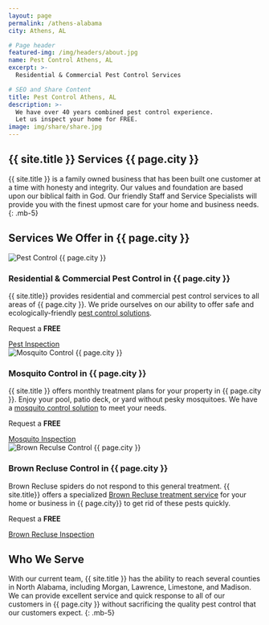 ```yaml
---
layout: page
permalink: /athens-alabama
city: Athens, AL

# Page header
featured-img: /img/headers/about.jpg
name: Pest Control Athens, AL
excerpt: >-
  Residential & Commercial Pest Control Services

# SEO and Share Content
title: Pest Control Athens, AL
description: >-
  We have over 40 years combined pest control experience.
  Let us inspect your home for FREE.
image: img/share/share.jpg
---
```


## {{ site.title }} Services {{ page.city }}
{{ site.title }} is a family owned business that has been built one customer at a time with honesty and integrity. Our values and foundation are based upon our biblical faith in God. Our friendly Staff and Service Specialists will provide you with the finest upmost care for your home and business needs.
{: .mb-5}

## Services We Offer in {{ page.city }}

<div class="card-deck mb-5">
  <div class="card">
    <img class="card-img-top" src="{{ "/img/post/pest-control.jpg" | relative_url }}" alt="Pest Control {{ page.city }}">
    <div class="card-body">
      <h3 class="card-title">Residential &amp; Commercial Pest Control in {{ page.city }}</h3>
      <p class="card-text">{{ site.title}} provides residential and commercial pest control services to all areas of {{ page.city }}. We pride ourselves on our ability to offer safe and ecologically-friendly <a href="/services/residential-commercial-pest-control">pest control solutions</a>.</p>
      <p class="mb-0">Request a <strong>FREE</strong></p>
      <a href="/request-inspection" class="btn btn-success">Pest Inspection</a>
    </div>
  </div>

  <div class="card">
    <img class="card-img-top" src="{{ "/img/post/mosquito-control.jpg" | relative_url }}" alt="Mosquito Control {{ page.city }}">
    <div class="card-body">
      <h3 class="card-title">Mosquito Control in {{ page.city }}</h3>
      <p class="card-text">{{ site.title }} offers monthly treatment plans for your property in {{ page.city }}. Enjoy your pool, patio deck, or yard without pesky mosquitoes. We have a <a href="/services/mosquito-control">mosquito control solution</a> to meet your needs.</p>
      <p class="mb-0">Request a <strong>FREE</strong></p>
      <a href="/request-inspection" class="btn btn-success">Mosquito Inspection</a>
    </div>
  </div>
  
  <div class="card">
    <img class="card-img-top" src="{{ "/img/post/brown-recluse-control.jpg" | relative_url }}"  alt="Brown Reculse Control {{ page.city }}">
    <div class="card-body">
      <h3 class="card-title">Brown Recluse Control in {{ page.city }}</h3>
      <p class="card-text">Brown Recluse spiders do not respond to this general treatment. {{ site.title}} offers a specialized <a href="/services/brown-recluse-control">Brown Recluse treatment service</a> for your home or business in {{ page.city}} to get rid of these pests quickly.</p>
      <p class="mb-0">Request a <strong>FREE</strong></p>
      <a href="/request-inspection" class="btn btn-success">Brown Recluse Inspection</a>
    </div>
  </div>
</div>

## Who We Serve
With our current team, {{ site.title }} has the ability to reach several counties in North Alabama, including Morgan, Lawrence, Limestone, and Madison. We can provide excellent service and quick response to all of our customers in {{ page.city }} without sacrificing the quality pest control that our customers expect.
{: .mb-5}
